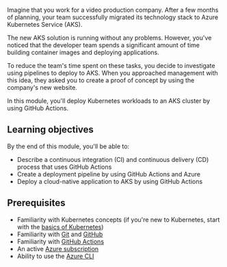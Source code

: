 Imagine that you work for a video production company. After a few months of planning, your team successfully migrated its technology stack to Azure Kubernetes Service (AKS).

The new AKS solution is running without any problems. However, you've noticed that the developer team spends a significant amount of time building container images and deploying applications. 

To reduce the team's time spent on these tasks, you decide to investigate using pipelines to deploy to AKS. When you approached management with this idea, they asked you to create a proof of concept by using the company's new website.

In this module, you'll deploy Kubernetes workloads to an AKS cluster by using GitHub Actions.

## Learning objectives

By the end of this module, you'll be able to:

- Describe a continuous integration (CI) and continuous delivery (CD) process that uses GitHub Actions
- Create a deployment pipeline by using GitHub Actions and Azure
- Deploy a cloud-native application to AKS by using GitHub Actions

## Prerequisites

- Familiarity with Kubernetes concepts (if you're new to Kubernetes, start with the [basics of Kubernetes](https://azure.microsoft.com/topic/what-is-kubernetes/?azure-portal=true&WT.mc_id=akspipeline_intro-learn-ludossan))
- Familiarity with [Git](/contribute/git-github-fundamentals?WT.mc_id=akspipeline_intro-learn-ludossan) and [GitHub](https://lab.github.com/githubtraining/introduction-to-github)
- Familiarity with [GitHub Actions](https://lab.github.com/githubtraining/github-actions:-hello-world)
- An active [Azure subscription](https://azure.microsoft.com/free/services/kubernetes-service/?azure-portal=true&WT.mc_id=akspipeline_intro-learn-ludossan)
- Ability to use the [Azure CLI](/azure/aks/kubernetes-walkthrough?WT.mc_id=akspipeline_intro-learn-ludossan)